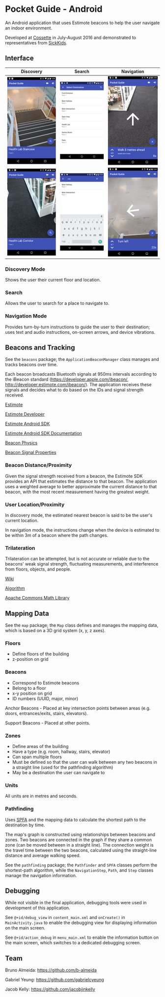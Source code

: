 # Pocket Guide - Android

An Android application that uses Estimote beacons to help the user navigate an indoor environment.

Developed at [Cossette](http://www.cossette.com) in July-August 2016 and demonstrated to representatives from [SickKids](http://www.sickkids.ca).


## Interface

Discovery                       | Search                       | Navigation
------------------------------- | ---------------------------- | --------------------------------
![](Screenshots/Discovery1.png) | ![](Screenshots/Search1.png) | ![](Screenshots/Navigation3.png) 
![](Screenshots/Discovery2.png) | ![](Screenshots/Search2.png) | ![](Screenshots/Navigation2.png)

### Discovery Mode

Shows the user their current floor and location.

### Search

Allows the user to search for a place to navigate to.

### Navigation Mode

Provides turn-by-turn instructions to guide the user to their destination; uses text and audio instructions, on-screen arrows, and device vibrations.


## Beacons and Tracking

See the `beacons` package; the `ApplicationBeaconManager` class manages and tracks beacons over time.

Each beacon broadcasts Bluetooth signals at 950ms intervals according to the iBeacon standard (https://developer.apple.com/ibeacon/, http://developer.estimote.com/ibeacon/).
The application receives these signals and decides what to do based on the IDs and signal strength received.

[Estimote](http://estimote.com)

[Estimote Developer](http://developer.estimote.com)

[Estimote Android SDK](https://github.com/Estimote/Android-SDK)

[Estimote Android SDK Documentation](http://estimote.github.io/Android-SDK/JavaDocs/)

[Beacon Physics](http://blog.estimote.com/post/106913675010/how-do-beacons-work-the-physics-of-beacon-tech)

[Beacon Signal Properties](https://community.estimote.com/hc/en-us/articles/201636913-What-are-Broadcasting-Power-RSSI-and-other-characteristics-of-beacon-s-signal-)

### Beacon Distance/Proximity

Given the signal strength received from a beacon, the Estimote SDK provides an API that estimates the distance to that beacon. The application uses a weighted average to better approximate the current distance to that beacon, with the most recent measurement having the greatest weight.

### User Location/Proximity

In discovery mode, the estimated nearest beacon is said to be the user's current location.

In navigation mode, the instructions change when the device is estimated to be within 3m of a beacon where the path changes.

### Trilateration

Trilateration can be attempted, but is not accurate or reliable due to the beacons' weak signal strength, fluctuating measurements, and interference from floors, objects, and people.

[Wiki](https://en.wikipedia.org/wiki/Trilateration)

[Algorithm](https://github.com/lemmingapex/Trilateration)

[Apache Commons Math Library](http://commons.apache.org/proper/commons-math/)


## Mapping Data

See the `map` package; the `Map` class defines and manages the mapping data, which is based on a 3D grid system (x, y, z axes).

### Floors

- Define floors of the building
- z-position on grid

### Beacons

- Correspond to Estimote beacons
- Belong to a floor
- x-y position on grid
- ID numbers (UUID, major, minor)

Anchor Beacons - Placed at key intersection points between areas (e.g. doors, entrances/exits, stairs, elevators).

Support Beacons - Placed at other points.

### Zones

- Define areas of the building
- Have a type (e.g. room, hallway, stairs, elevator)
- Can span multiple floors
- Must be defined so that the user can walk between any two beacons in a straight line (used for the pathfinding algorithm)
- May be a destination the user can navigate to

### Units

All units are in metres and seconds.

### Pathfinding

Uses [SPFA](https://en.wikipedia.org/wiki/Shortest_Path_Faster_Algorithm) and the mapping data to calculate the shortest path to the destination by time.

The map's graph is constructed using relationships between beacons and zones. Two beacons are connected in the graph if they share a common zone (can be moved between in a straight line). The connection weight is the travel time between the two beacons, calculated using the straight-line distance and average walking speed.

See the `pathfinding` package; the `Pathfinder` and `SPFA` classes perform the shortest-path algorithm, while the `NavigationStep`, `Path`, and `Step` classes manage the navigation information.


## Debugging

While not visible in the final application, debugging tools were used in development of this application.

See `@+id/debug_view` in `content_main.xml` and `onCreate()` in `MainActivity.java` to enable the debugging view for displaying information on the main screen.

See `@+id/action_debug` in `menu_main.xml` to enable the information button on the main screen, which switches to a dedicated debugging screen.


## Team

Bruno Almeida: https://github.com/b-almeida

Gabriel Yeung: https://github.com/gabrielcyeung

Jacob Kelly: https://github.com/jacobjinkelly
